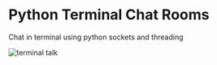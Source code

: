 # Python Terminal Chat Rooms
Chat in terminal using python sockets and threading

![terminal talk](https://user-images.githubusercontent.com/53714581/130873433-c5dcf412-0f9e-4790-8f55-7961f4d8fd46.JPG)


